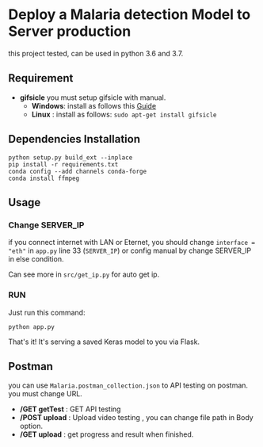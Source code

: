 # Deploy a Malaria detection Model to Server production
this project tested, can be used in python 3.6 and 3.7.

## Requirement
- **gifsicle** you must setup gifsicle with manual.
  -  **Windows**: install as follows this [Guide](https://www.youtube.com/watch?v=5gdhQyP9Eog)
  -  **Linux** : install as follows: ```sudo apt-get install gifsicle```
<!-- install ffmpeg Follow [Guide](https://www.ffmpeg.org/download.html) -->

## Dependencies Installation
```python setup.py build_ext --inplace```<br>
```pip install -r requirements.txt```<br>
```conda config --add channels conda-forge```<br>
```conda install ffmpeg```

## Usage

### Change SERVER_IP
if you connect internet with LAN or Eternet, you should change ```interface = "eth"``` in ```app.py``` line 33 (```SERVER_IP```) or config manual by change SERVER_IP in else condition.

Can see more in ```src/get_ip.py```  for auto get ip.

### RUN
Just run this command:

```python app.py```

That's it! It's serving a saved Keras model to you via Flask. 

## Postman
you can use ```Malaria.postman_collection.json``` to API testing on postman. you must change URL.<br>
- **/GET getTest** : GET API testing<br>
- **/POST upload** : Upload video testing , you can change file path in Body option.<br>
- **/GET upload** :  get progress and result when finished.<br>